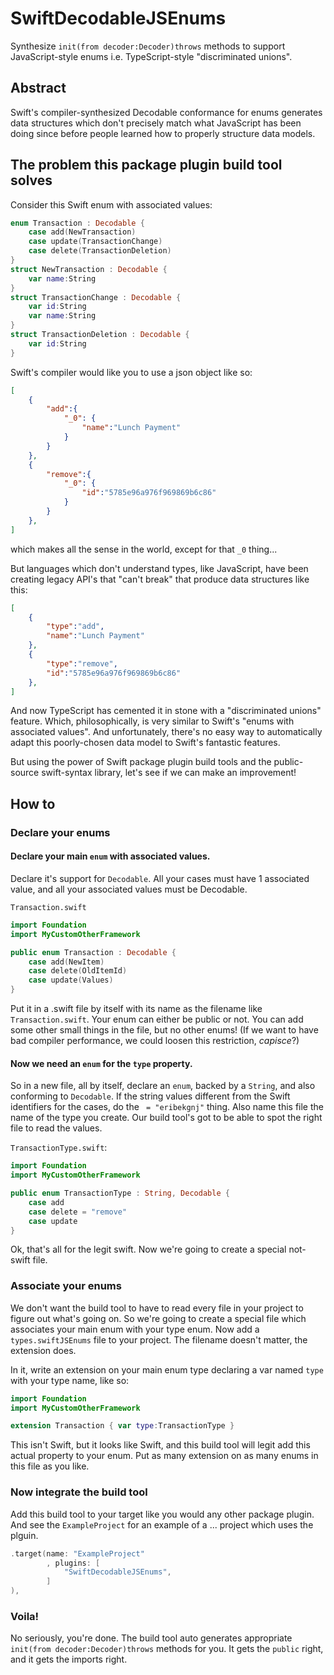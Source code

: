 # SwiftDecodableJSEnums
Synthesize `init(from decoder:Decoder)throws` methods to support JavaScript-style enums i.e. TypeScript-style "discriminated unions".


## Abstract

Swift's compiler-synthesized Decodable conformance for enums generates data structures which don't precisely match what JavaScript has been doing since before people learned how to properly structure data models.


## The problem this package plugin build tool solves

Consider this Swift enum with associated values:

```swift
enum Transaction : Decodable {
	case add(NewTransaction)
	case update(TransactionChange)
	case delete(TransactionDeletion)
}
struct NewTransaction : Decodable {
	var name:String
}
struct TransactionChange : Decodable {
	var id:String
	var name:String
}
struct TransactionDeletion : Decodable {
	var id:String
}

```


Swift's compiler would like you to use a json object like so:

```json
[
	{
		"add":{
			"_0": {
				"name":"Lunch Payment"
			}
		}
	},
	{
		"remove":{
			"_0": {
				"id":"5785e96a976f969869b6c86"
			}
		}
	},
]
``` 

which makes all the sense in the world, except for that `_0` thing...

But languages which don't understand types, like JavaScript, have been creating legacy API's that "can't break" that produce data structures like this:

```json
[
	{
		"type":"add",
		"name":"Lunch Payment"
	},
	{
		"type":"remove",
		"id":"5785e96a976f969869b6c86"
	},
]
```

And now TypeScript has cemented it in stone with a "discriminated unions" feature.  Which, philosophically, is very similar to Swift's "enums with associated values".
And unfortunately, there's no easy way to automatically adapt this poorly-chosen data model to Swift's fantastic features.

But using the power of Swift package plugin build tools and the public-source swift-syntax library, let's see if we can make an improvement!


## How to

### Declare your enums

#### Declare your main `enum` with associated values.
Declare it's support for `Decodable`.  All your cases must have 1 associated value, and all your associated values must be Decodable.

`Transaction.swift`
```swift
import Foundation
import MyCustomOtherFramework

public enum Transaction : Decodable {
	case add(NewItem)
	case delete(OldItemId)
	case update(Values)
}
```

Put it in a .swift file by itself with its name as the filename like `Transaction.swift`. Your enum can either be public or not.
You can add some other small things in the file, but no other enums!  (If we want to have bad compiler performance, we could loosen this restriction, _capisce_?)



#### Now we need an `enum` for the `type` property.

So in a new file, all by itself, declare an `enum`, backed by a `String`, and also conforming to `Decodable`.
If the string values different from the Swift identifiers for the cases, do the ` = "eribekgnj"` thing.
Also name this file the name of the type you create.  Our build tool's got to be able to spot the right file to read the values.

`TransactionType.swift`:
```swift
import Foundation
import MyCustomOtherFramework

public enum TransactionType : String, Decodable {
	case add
	case delete = "remove"
	case update
}
```

Ok, that's all for the legit swift.  Now we're going to create a special not-swift file.


### Associate your enums

We don't want the build tool to have to read every file in your project to figure out what's going on.  So we're going to create a special file which associates your main enum with your type enum.
Now add a `types.swiftJSEnums` file to your project.  The filename doesn't matter, the extension does.

In it, write an extension on your main enum type declaring a var named `type` with your type name, like so:

```swift
import Foundation
import MyCustomOtherFramework

extension Transaction { var type:TransactionType }
```

This isn't Swift, but it looks like Swift, and this build tool will legit add this actual property to your enum.
Put as many extension on as many enums in this file as you like.



### Now integrate the build tool

Add this build tool to your target like you would any other package plugin.  And see the `ExampleProject` for an example of a ...  project which uses the plguin.

```swift
.target(name: "ExampleProject"
		, plugins: [
			"SwiftDecodableJSEnums",
		]
),
```



### Voila!

No seriously, you're done.  The build tool auto generates appropriate `init(from decoder:Decoder)throws` methods for you.  It gets the `public` right, and it gets the imports right. 

